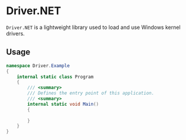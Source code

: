 # Driver.NET

``Driver.NET`` is a lightweight library used to load and use Windows kernel drivers.

## Usage

```csharp
namespace Driver.Example
{
    internal static class Program
    {
        /// <summary>
        /// Defines the entry point of this application.
        /// <summary>
        internal static void Main()
        {
		
        }
    }
}
```
